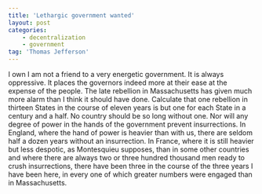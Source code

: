 ```yaml
---
title: 'Lethargic government wanted'
layout: post
categories:
    - decentralization
    - government
tag: 'Thomas Jefferson'
---
```


I own I am not a friend to a very energetic government. It is always oppressive. It places the governors indeed more at their ease at the expense of the people. The late rebellion in Massachusetts has given much more alarm than I think it should have done. Calculate that one rebellion in thirteen States in the course of eleven years is but one for each State in a century and a half. No country should be so long without one. Nor will any degree of power in the hands of the government prevent insurrections. In England, where the hand of power is heavier than with us, there are seldom half a dozen years without an insurrection. In France, where it is still heavier but less despotic, as Montesquieu supposes, than in some other countries and where there are always two or three hundred thousand men ready to crush insurrections, there have been three in the course of the three years I have been here, in every one of which greater numbers were engaged than in Massachusetts.
